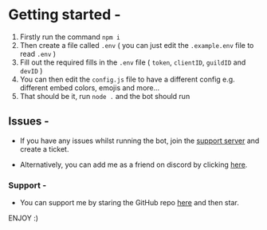 

# Getting started -

1. Firstly run the command ``npm i``
2. Then create a file called `.env` ( you can just edit the `.example.env` file to read `.env` )
3. Fill out the required fills in the `.env` file ( ``token``, ``clientID``, ``guildID`` and ``devID`` )
4. You can then edit the `config.js` file to have a different config e.g. different embed colors, emojis and more...
5. That should be it, run ``node .`` and the bot should run

## Issues -

- If you have any issues whilst running the bot, join the [support server](https://discord.gg/tYvw4RHC8w) and create a ticket.

- Alternatively, you can add me as a friend on discord by clicking [here](https://discord.com/users/375931932036431873).

### Support -

- You can support me by staring the GitHub repo [here](https://github.com/secretfrr/Ghostbot) and then star. 

ENJOY :)
